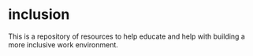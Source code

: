 # inclusion
This is a repository of resources to help educate and help with building a more inclusive work environment.
